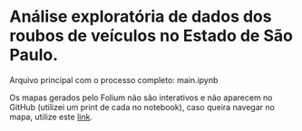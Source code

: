 # Análise exploratória de dados dos roubos de veículos no Estado de São Paulo.

Arquivo principal com o processo completo: main.ipynb

Os mapas gerados pelo Folium não são interativos e não aparecem no GitHub (utilizei um print de cada no notebook), caso queira navegar no mapa, utilize este <a href="https://nbviewer.org/github/data-science101/eda-roubos-veiculos-estado-sao-paulo/blob/main/main.ipynb">link</a>.
